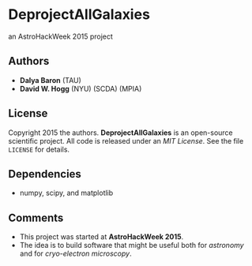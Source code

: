 # DeprojectAllGalaxies
an AstroHackWeek 2015 project

## Authors
- **Dalya Baron** (TAU)
- **David W. Hogg** (NYU) (SCDA) (MPIA)

## License
Copyright 2015 the authors.
**DeprojectAllGalaxies** is an open-source scientific project.
All code is released under an *MIT License*.
See the file `LICENSE` for details.

## Dependencies
- numpy, scipy, and matplotlib

## Comments
- This project was started at **AstroHackWeek 2015**.
- The idea is to build software that might be useful both for *astronomy* and for *cryo-electron microscopy*.
